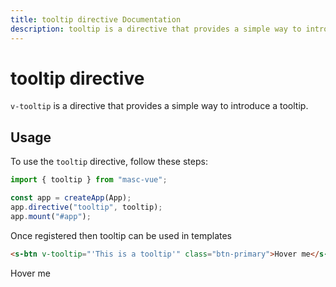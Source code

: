 ```yaml
---
title: tooltip directive Documentation
description: tooltip is a directive that provides a simple way to introduce a tooltip.
---
```


# tooltip directive

`v-tooltip` is a directive that provides a simple way to introduce a tooltip.

## Usage

To use the `tooltip` directive, follow these steps:

```javascript
import { tooltip } from "masc-vue";

const app = createApp(App);
app.directive("tooltip", tooltip);
app.mount("#app");
```

Once registered then tooltip can be used in templates

```html
<s-btn v-tooltip="'This is a tooltip'" class="btn-primary">Hover me</s-btn>
```

<s-comp>
  <s-btn v-tooltip="'This is a tooltip'" class="btn-primary">Hover me</s-btn>
</s-comp>
